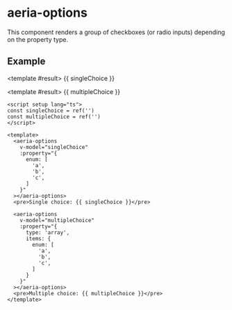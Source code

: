 <script setup lang="ts">
import { ref } from 'vue'
import { AeriaOptions } from 'aeria-ui'
import ResultBox from '../../src/components/result-box.vue'

const singleChoice = ref('a')
const multipleChoice = ref([])
</script>

# aeria-options

This component renders a group of checkboxes (or radio inputs) depending on the property type.

## Example

<result-box title="Single choice" class="mb-4">
  <aeria-options
    v-model="singleChoice"
    :property="{
      enum: [
        'a',
        'b',
        'c',
      ]
    }"
  ></aeria-options>

  <template #result>
    {{ singleChoice }}
  </template>
</result-box>

<result-box title="Multiple choice">
  <aeria-options
    v-model="multipleChoice"
    :property="{
      type: 'array',
      items: {
        enum: [
          'a',
          'b',
          'c',
        ]
      }
    }"
  ></aeria-options>

  <template #result>
    {{ multipleChoice }}
  </template>
</result-box>


```vue
<script setup lang="ts">
const singleChoice = ref('')
const multipleChoice = ref('')
</script>

<template>
  <aeria-options
    v-model="singleChoice"
    :property="{
      enum: [
        'a',
        'b',
        'c',
      ]
    }"
  ></aeria-options>
  <pre>Single choice: {{ singleChoice }}</pre>

  <aeria-options
    v-model="multipleChoice"
    :property="{
      type: 'array',
      items: {
        enum: [
          'a',
          'b',
          'c',
        ]
      }
    }"
  ></aeria-options>
  <pre>Multiple choice: {{ multipleChoice }}</pre>
</template>
```
